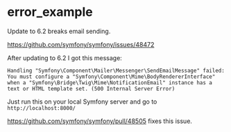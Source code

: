 # error_example
Update to 6.2 breaks email sending.

https://github.com/symfony/symfony/issues/48472

After updating to 6.2 I got this message:

`Handling "Symfony\Component\Mailer\Messenger\SendEmailMessage" failed: You must configure a "Symfony\Component\Mime\BodyRendererInterface" when a "Symfony\Bridge\Twig\Mime\NotificationEmail" instance has a text or HTML template set. (500 Internal Server Error)`

Just run this on your local Symfony server and go to `http://localhost:8000/`

https://github.com/symfony/symfony/pull/48505 fixes this issue.
